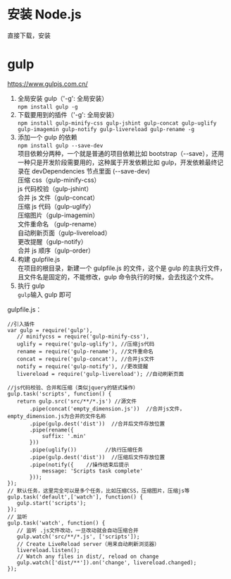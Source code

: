 # 安装 Node.js

直接下载，安装

# gulp

<https://www.gulpjs.com.cn/>

1.  全局安装 gulp（'-g': 全局安装）\
    `npm install gulp -g`
2.  下载要用到的插件（'-g': 全局安装）\
    `npm install gulp-minify-css gulp-jshint gulp-concat gulp-uglify gulp-imagemin gulp-notify gulp-livereload gulp-rename -g`  
3.  添加一个 gulp 的依赖\
    `npm install gulp --save-dev`\
    项目依赖分两种，一个就是普通的项目依赖比如 bootstrap（--save），还用一种只是开发阶段需要用的，这种属于开发依赖比如 gulp，开发依赖最终记录在 devDependencies 节点里面 (--save-dev)\
    压缩 css（gulp-minify-css）\
    js 代码校验（gulp-jshint）\
    合并 js 文件（gulp-concat）\
    压缩 js 代码（gulp-uglify）\
    压缩图片（gulp-imagemin）\
    文件重命名 （gulp-rename）\
    自动刷新页面（gulp-livereload）\
    更改提醒（gulp-notify）\
    合并 js 顺序（gulp-order）  
4.  构建 gulpfile.js\
    在项目的根目录，新建一个 gulpfile.js 的文件，这个是 gulp 的主执行文件，且文件名是固定的，不能修改，gulp 命令执行的时候，会去找这个文件。
5.  执行 gulp\
    `gulp`输入 gulp 即可  

gulpfile.js：

    //引入插件
    var gulp = require('gulp'),
       // minifycss = require('gulp-minify-css'),
       uglify = require('gulp-uglify'), //压缩js代码
       rename = require('gulp-rename'), //文件重命名
       concat = require('gulp-concat'), //合并js文件
       notify = require('gulp-notify'), //更改提醒
       livereload = require('gulp-livereload'); //自动刷新页面

    //js代码校验、合并和压缩（类似jquery的链式操作）
    gulp.task('scripts', function() {
       return gulp.src('src/**/*.js') //源文件
           .pipe(concat('empty_dimension.js'))  //合并js文件，empty_dimension.js为合并的文件名称
           .pipe(gulp.dest('dist'))  //合并后文件存放位置
           .pipe(rename({
               suffix: '.min'
           }))
           .pipe(uglify())         //执行压缩任务
           .pipe(gulp.dest('dist'))  //压缩后文件存放位置
           .pipe(notify({    //操作结束后提示
               message: 'Scripts task complete'
           }));
    });
    // 默认任务，这里完全可以是多个任务，比如压缩CSS，压缩图片，压缩js等
    gulp.task('default',['watch'], function() {
       gulp.start('scripts');
    });
    // 监听
    gulp.task('watch', function() {
       // 监听 .js文件改动，一旦改动就会自动压缩合并
       gulp.watch('src/**/*.js', ['scripts']);
       // Create LiveReload server（用来自动刷新浏览器）
       livereload.listen();
       // Watch any files in dist/, reload on change
       gulp.watch(['dist/**']).on('change', livereload.changed);
    });

